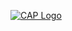 [![CAP Logo](https://cdn.shopify.com/s/files/1/0264/3014/4583/files/CAP-20th-Logo-Winter-Horizontal.png)](https://classicalacademicpress.com)
